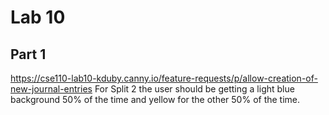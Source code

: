 # Lab 10
## Part 1
https://cse110-lab10-kduby.canny.io/feature-requests/p/allow-creation-of-new-journal-entries
For Split 2 the user should be getting a light blue background 50% of the time and yellow for the other 50% of the time.